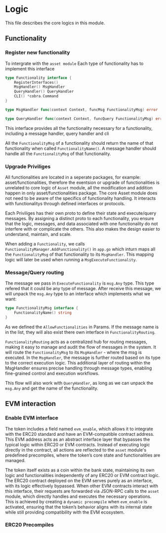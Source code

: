 <!--
order: 6
-->

# Logic

This file describes the core logics in this module.

## Functionality

### Register new functionality

To intergrate with the `asset module` Each type of functionality has to implement this interface

```go
type Functionality interface {
    RegisterInterfaces()
    MsgHandler() MsgHandler
    QueryHandler() QueryHandler
    CLI() *cobra.Command
}

type MsgHandler func(context Context, funcMsg FunctionalityMsg) error

type QueryHandler func(context Context, funcQuery FunctionalityMsg) error
```

This interface provides all the functionality necessary for a functionality, including a message handler, query handler and cli

All the `FunctionalityMsg` of a functionality should return the name of that functionality when called `FunctionalityName()`. A message handler should handle all the `FunctionalityMsg` of that functionality.

### Upgrade Priviliges

All functionalities are located in a seperate packages, for example: asset/functionalities, therefore the exentsion or upgrade of functionalities is unrelated to core logic of `Asset` module, all the modification and addition happen in only asset/functionalities package. The core Asset module does not need to be aware of the specifics of functionality handling. It interacts with functionalitys through defined interfaces or protocols.

Each Priviliges has their own proto to define their state and execute/query messages. By assigning a distinct proto to each functionality, you ensure that the logic, messages, and data associated with one functionality do not interfere with or complicate the others. This also makes the design easier to understand, maintain, and scale.

When adding a `Functionality`, we calls `FunctionalityManager.AddFunctionality()` in `app.go` which inturn maps all the `FunctionalityMsg` of that functionality to its `MsgHandler`. This mapping logic will later be used when running a `MsgExecuteFunctionality`.

### Message/Query routing

The message we pass in `ExecuteFunctionality` is `msg.Any` type. This type refered that it could be any type of message.
After receive this message, we will unpack the `msg.Any` type to an interface which implements what we want:

```go
type FunctionalityMsg interface {
    FunctionalityName() string
}
```

As we defined the `AllowFunctionalities` in Params. If the message name is in the list, they will also exist there own interface in `FunctionalityRouting`.

`FunctionalityRouting` acts as a centralized hub for routing messages, making it easy to manage and audit the flow of messages in the system.
It will route the `FunctionalityMsg` to its `MsgHandler` - where the msg is executed. In the `MsgHandler`, the message is further routed based on its type to the correct execution logic. This additional layer of routing within the MsgHandler ensures precise handling through message types, enabling fine-grained control and execution workflows.

This flow will also work with `QueryHandler`, as long as we can unpack the `msg.Any` and get the name of the functionality.

## EVM interaction

### Enable EVM interface

The token includes a field named `evm_enable`, which allows it to integrate with the ERC20 standard and have an EVM-compatible contract address. This EVM address acts as an abstract interface layer that bypasses the typical logic within ERC20 or EVM contracts. Instead of executing logic directly in the contract, all actions are reflected to the `asset` module's predefined precompiles, where the token’s core state and functionalities are managed.

The token itself exists as a coin within the bank state, maintaining its own logic and functionalities independently of any ERC20 or EVM contract logic. The ERC20 contract deployed on the EVM serves purely as an interface, with its logic effectively bypassed. When other EVM contracts interact with this interface, their requests are forwarded via JSON-RPC calls to the `asset` module, which directly handles and executes the necessary operations. This is achieved by creating a `dynamic precompile` when `evm_enable` is activated, ensuring that the token’s behavior aligns with its internal state while still providing compatibility with the EVM ecosystem.

### ERC20 Precompiles